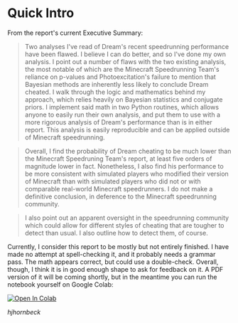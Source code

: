 # Quick Intro

From the report's current Executive Summary:

> Two analyses I've read of Dream's recent speedrunning performance have been flawed. I believe I can do better, and so I've done my own analysis. I point out a number of flaws with the two existing analysis, the most notable of which are the Minecraft Speedrunning Team's reliance on p-values and Photoexcitation's failure to mention that Bayesian methods are inherently less likely to conclude Dream cheated. I walk through the logic and mathematics behind my approach, which relies heavily on Bayesian statistics and conjugate priors. I implement said math in two Python routines, which allows anyone to easily run their own analysis, and put them to use with a more rigorous analysis of Dream's performance than is in either report. This analysis is easily reproducible and can be applied outside of Minecraft speedrunning.

> Overall, I find the probability of Dream cheating to be much lower than the Minecraft Speedruning Team's report, at least five orders of magnitude lower in fact. Nonetheless, I also find his performance to be more consistent with simulated players who modified their version of Minecraft than with simulated players who did not or with comparable real-world Minecraft speedrunners. I do not make a definitive conclusion, in deference to the Minecraft speedrunning community.

> I also point out an apparent oversight in the speedrunning community which could allow for different styles of cheating that are tougher to detect than usual. I also outline how to detect them, of course.

Currently, I consider this report to be mostly but not entirely finished. I have made no attempt at spell-checking it, and it probably needs a grammar pass. The math appears correct, but could use a double-check. Overall, though, I think it is in good enough shape to ask for feedback on it. A PDF version of it will be coming shortly, but in the meantime you can run the notebook yourself on Google Colab:

[![Open In Colab](https://colab.research.google.com/assets/colab-badge.svg)](https://colab.research.google.com/github/hjhornbeck/bayes_speedrun_cheating/blob/main/did_dream_cheat.ipynb)

*hjhornbeck*

